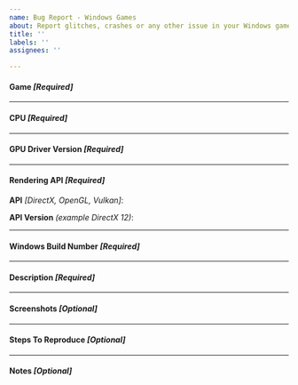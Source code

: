 ```yaml
---
name: Bug Report - Windows Games
about: Report glitches, crashes or any other issue in your Windows games
title: ''
labels: ''
assignees: ''

---
```


#### Game _[Required]_




---
#### CPU _[Required]_




---
#### GPU Driver Version _[Required]_




---
#### Rendering API _[Required]_

**API** _[DirectX, OpenGL, Vulkan]_:



**API Version** _(example DirectX 12)_:



---
#### Windows Build Number _[Required]_




---
#### Description _[Required]_




---
#### Screenshots _[Optional]_




---
#### Steps To Reproduce _[Optional]_




---
#### Notes _[Optional]_
